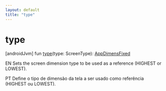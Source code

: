 ```yaml
---
layout: default
title: "type"
---
```


# type

[androidJvm]
fun [type](type.md)(type: ScreenType): [AppDimensFixed](index.md)

EN Sets the screen dimension type to be used as a reference (HIGHEST or LOWEST).

PT Define o tipo de dimensão da tela a ser usado como referência (HIGHEST ou LOWEST).